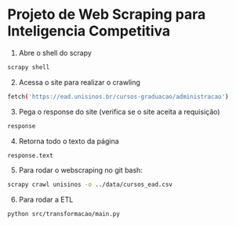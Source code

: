 # Projeto de Web Scraping para Inteligencia Competitiva

1. Abre o shell do scrapy
```bash
scrapy shell
```

2. Acessa o site para realizar o crawling
```bash
fetch('https://ead.unisinos.br/cursos-graduacao/administracao')
```

3. Pega o response do site (verifica se o site aceita a requisição)
```bash
response
```

4. Retorna todo o texto da página
```bash
response.text
```

5. Para rodar o webscraping no git bash: 
```bash
scrapy crawl unisinos -o ../data/cursos_ead.csv
```

6. Para rodar a ETL
```bash
python src/transformacao/main.py
```